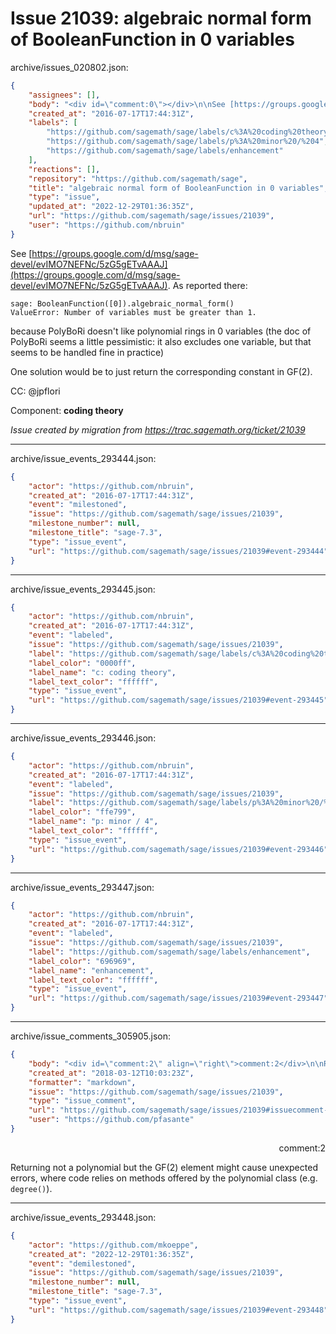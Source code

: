 # Issue 21039: algebraic normal form of BooleanFunction in 0 variables

archive/issues_020802.json:
```json
{
    "assignees": [],
    "body": "<div id=\"comment:0\"></div>\n\nSee [https://groups.google.com/d/msg/sage-devel/evIMO7NEFNc/5zG5gETvAAAJ](https://groups.google.com/d/msg/sage-devel/evIMO7NEFNc/5zG5gETvAAAJ). As reported there:\n\n```\nsage: BooleanFunction([0]).algebraic_normal_form()\nValueError: Number of variables must be greater than 1.\n```\nbecause PolyBoRi doesn't like polynomial rings in 0 variables (the doc of PolyBoRi seems a little pessimistic: it also excludes one variable, but that seems to be handled fine in practice)\n\nOne solution would be to just return the corresponding constant in GF(2).\n\nCC:  @jpflori\n\nComponent: **coding theory**\n\n_Issue created by migration from https://trac.sagemath.org/ticket/21039_\n\n",
    "created_at": "2016-07-17T17:44:31Z",
    "labels": [
        "https://github.com/sagemath/sage/labels/c%3A%20coding%20theory",
        "https://github.com/sagemath/sage/labels/p%3A%20minor%20/%204",
        "https://github.com/sagemath/sage/labels/enhancement"
    ],
    "reactions": [],
    "repository": "https://github.com/sagemath/sage",
    "title": "algebraic normal form of BooleanFunction in 0 variables",
    "type": "issue",
    "updated_at": "2022-12-29T01:36:35Z",
    "url": "https://github.com/sagemath/sage/issues/21039",
    "user": "https://github.com/nbruin"
}
```
<div id="comment:0"></div>

See [https://groups.google.com/d/msg/sage-devel/evIMO7NEFNc/5zG5gETvAAAJ](https://groups.google.com/d/msg/sage-devel/evIMO7NEFNc/5zG5gETvAAAJ). As reported there:

```
sage: BooleanFunction([0]).algebraic_normal_form()
ValueError: Number of variables must be greater than 1.
```
because PolyBoRi doesn't like polynomial rings in 0 variables (the doc of PolyBoRi seems a little pessimistic: it also excludes one variable, but that seems to be handled fine in practice)

One solution would be to just return the corresponding constant in GF(2).

CC:  @jpflori

Component: **coding theory**

_Issue created by migration from https://trac.sagemath.org/ticket/21039_





---

archive/issue_events_293444.json:
```json
{
    "actor": "https://github.com/nbruin",
    "created_at": "2016-07-17T17:44:31Z",
    "event": "milestoned",
    "issue": "https://github.com/sagemath/sage/issues/21039",
    "milestone_number": null,
    "milestone_title": "sage-7.3",
    "type": "issue_event",
    "url": "https://github.com/sagemath/sage/issues/21039#event-293444"
}
```



---

archive/issue_events_293445.json:
```json
{
    "actor": "https://github.com/nbruin",
    "created_at": "2016-07-17T17:44:31Z",
    "event": "labeled",
    "issue": "https://github.com/sagemath/sage/issues/21039",
    "label": "https://github.com/sagemath/sage/labels/c%3A%20coding%20theory",
    "label_color": "0000ff",
    "label_name": "c: coding theory",
    "label_text_color": "ffffff",
    "type": "issue_event",
    "url": "https://github.com/sagemath/sage/issues/21039#event-293445"
}
```



---

archive/issue_events_293446.json:
```json
{
    "actor": "https://github.com/nbruin",
    "created_at": "2016-07-17T17:44:31Z",
    "event": "labeled",
    "issue": "https://github.com/sagemath/sage/issues/21039",
    "label": "https://github.com/sagemath/sage/labels/p%3A%20minor%20/%204",
    "label_color": "ffe799",
    "label_name": "p: minor / 4",
    "label_text_color": "ffffff",
    "type": "issue_event",
    "url": "https://github.com/sagemath/sage/issues/21039#event-293446"
}
```



---

archive/issue_events_293447.json:
```json
{
    "actor": "https://github.com/nbruin",
    "created_at": "2016-07-17T17:44:31Z",
    "event": "labeled",
    "issue": "https://github.com/sagemath/sage/issues/21039",
    "label": "https://github.com/sagemath/sage/labels/enhancement",
    "label_color": "696969",
    "label_name": "enhancement",
    "label_text_color": "ffffff",
    "type": "issue_event",
    "url": "https://github.com/sagemath/sage/issues/21039#event-293447"
}
```



---

archive/issue_comments_305905.json:
```json
{
    "body": "<div id=\"comment:2\" align=\"right\">comment:2</div>\n\nReturning not a polynomial but the GF(2) element might cause unexpected errors, where code relies on methods offered by the polynomial class (e.g. `degree()`).",
    "created_at": "2018-03-12T10:03:23Z",
    "formatter": "markdown",
    "issue": "https://github.com/sagemath/sage/issues/21039",
    "type": "issue_comment",
    "url": "https://github.com/sagemath/sage/issues/21039#issuecomment-305905",
    "user": "https://github.com/pfasante"
}
```

<div id="comment:2" align="right">comment:2</div>

Returning not a polynomial but the GF(2) element might cause unexpected errors, where code relies on methods offered by the polynomial class (e.g. `degree()`).



---

archive/issue_events_293448.json:
```json
{
    "actor": "https://github.com/mkoeppe",
    "created_at": "2022-12-29T01:36:35Z",
    "event": "demilestoned",
    "issue": "https://github.com/sagemath/sage/issues/21039",
    "milestone_number": null,
    "milestone_title": "sage-7.3",
    "type": "issue_event",
    "url": "https://github.com/sagemath/sage/issues/21039#event-293448"
}
```
